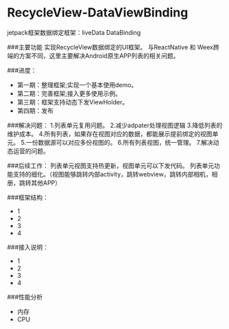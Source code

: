 # RecycleView-DataViewBinding
jetpack框架数据绑定框架：liveData  DataBinding

###主要功能
实现RecycleView数据绑定的UI框架。
与ReactNative 和 Weex跨端的方案不同，这里主要解决Android原生APP列表的相关问题。

###进度：
- 第一期：整理框架;实现一个基本使用demo。
- 第二期：完善框架;接入更多使用示例。
- 第三期：框架支持动态下发ViewHolder。
- 第四期：发布

###解决问题：
1.列表单元复用问题。
2.减少adpater处理视图逻辑
3.降低列表的维护成本。
4.所有列表，如果存在视图对应的数据，都能展示提前绑定的视图单元。
5.一份数据源可以对应多份视图的。
6.所有列表视图，统一管理。
7.解决动态运营的问题。

###后续工作：
列表单元视图支持热更新，视图单元可以下发代码。
列表单元功能支持的细化。（视图能够跳转内部activity，跳转webview，跳转内部相机，相册，跳转其他APP）

###框架结构：
- 1
- 2
- 3
- 4

###接入说明：
- 1
- 2
- 3
- 4

###性能分析
- 内存
- CPU